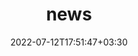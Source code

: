 ---
title: "news"
date: 2022-07-12T17:51:47+03:30
draft: false
headless: true

# all icons by [feathericons.com](https://https://feathericons.com//) are supported
show_news_icons: true
default_news_icon: "file-text"

num_news: 5

news_items:
- text: "Super excited 😆 to start as a research intern in [Azure Systems Research](https://www.microsoft.com/en-us/research/group/azure-systems-research/) with [Daniel Berger](https://www.microsoft.com/en-us/research/people/daberg/) as my mentor!"
  extra_text: "2023-09-05"
  icon: "briefcase"
  date: 2023-09-05
- text: "Gave a [talk](https://www.youtube.com/watch?v=tGnK9eOJVng) about the limitations of PEBS for tracking main memory requests"
  extra_text: "2023-05-17"
  date: 2023-05-17
  icon: "mic"
- text: "[Memtrade](https://dl.acm.org/doi/abs/10.1145/3589985) accepted to SIGMETRICS '23!"
  extra_text: "2023-03-28"
  date: 2023-03-28
  icon: "file-text"
- text: "[XRP](https://www.usenix.org/conference/osdi22/presentation/zhong) wins Jay Lepreau Best Paper Award at OSDI '22!"
  extra_text: "2022-07-11"
  date: 2022-07-11
  icon: "award"
- text: "[XRP](https://www.usenix.org/conference/osdi22/presentation/zhong) accepted to OSDI '22!"
  extra_text: "2022-03-19"
  date: 2022-03-19
  icon: "file-text"
- text: "[BPF for Storage](https://dl.acm.org/doi/10.1145/3458336.3465290) accepted to HotOS '21!"
  extra_text: "2021-04-12"
  date: 2021-04-12
  icon: "file-text"

# - text: "I joined [The Coolest Startup in the World](https://goodluck.com) as the CEO"
#   extra_text: "August 2023."
#   date: 2023-11-20
# - text: "How to deploy in the era of cloud services?"
#   link: https://https://feathericons.com//
#   extra_text: "Software Engineering Daily Podcast, Feb. 2021."
#   date: 2022-11-20
# - text: "Past, present and future of decentralized computing"
#   link: https://https://feathericons.com//
#   extra_text: "The New York Times, Feb. 2020."
#   date: 2021-11-20
# - text: "How to give a communicative research talk?"
#   link: "/en/talks/how-to-give-a-communicative-research-talk/"
#   extra_text: "Software Engineering Daily Podcast, Jan. 2020."
#   icon: "youtube"
#   date: 2020-11-20
# - text: "The new era of software engineering"
#   link: https://https://feathericons.com//
#   extra_text: "Software Engineering Daily Podcast, Jan. 2020."
#   icon: "youtube"
#   date: 2020-11-20
# - text: "How to write a good paper?"
#   link: https://https://feathericons.com//
#   extra_text: "HotOS'19."
#   icon: "youtube"
#   date: 2020-11-20
---